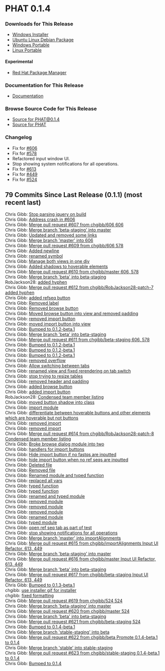 # PHAT 0.1.4
### Downloads for This Release
* [Windows Installer](https://github.com/chgibb/PHAT/releases/download/0.1.4/phat-win32-x64-setup.exe)  
* [Ubuntu Linux Debian Package](https://github.com/chgibb/PHAT/releases/download/0.1.4/phat_0.1.4_amd64.deb)  
* [Windows Portable](https://github.com/chgibb/PHAT/releases/download/0.1.4/phat-win32-x64-portable.zip)  
* [Linux Portable](https://github.com/chgibb/PHAT/releases/download/0.1.4/phat-linux-x64-portable.tar.gz)
#### Experimental
* [Red Hat Package Manager](https://github.com/chgibb/PHAT/releases/download/0.1.4/phat-0.1.4.x86_64.rpm)

### Documentation for This Release
* [Documentation](https://chgibb.github.io/PHATDocs/docs/releases/0.1.4/home)

### Browse Source Code for This Release
* [Source for PHAT@0.1.4](https://github.com/chgibb/PHAT/tree/0.1.4)
* [Source for PHAT](https://github.com/chgibb/PHAT)

### Changelog
* Fix for [#606](https://github.com/chgibb/PHAT/issues/606)
* Fix for [#578](https://github.com/chgibb/PHAT/issues/578)  
* Refactored input window UI.
* Stop showing system notifications for all operations.
* Fix for [#613](https://github.com/chgibb/PHAT/issues/613)
* Fix for [#449](https://github.com/chgibb/PHAT/issues/449) 
* Fix for [#524](https://github.com/chgibb/PHAT/issues/524)  
## 79 Commits Since Last Release (0.1.1) (most recent last)  
Chris Gibb: [Stop parsing jquery on build](https://github.com/chgibb/PHAT/commit/14150d4c74d15d6c566f74ffab929df8633a8094)  
Chris Gibb: [Address crash in #606](https://github.com/chgibb/PHAT/commit/eb3ae1403394f70a0b9bfbdb82837ba4adf8bc28)  
Chris Gibb: [Merge pull request #607 from chgibb/606  606](https://github.com/chgibb/PHAT/commit/be2a159cf966b57e31ecff23aab605f765e2ba36)  
Chris Gibb: [Merge branch 'beta-staging' into master](https://github.com/chgibb/PHAT/commit/a726037783c9e5b840a5f274b5ff66fe6923b134)  
Chris Gibb: [Updated and removed some links](https://github.com/chgibb/PHAT/commit/80b36bfd2197d2d8428fc8494ff95b1e6296df6b)  
Chris Gibb: [Merge branch 'master' into 606](https://github.com/chgibb/PHAT/commit/fcdd26d7052606e82d11b3b0142f42fef463427f)  
Chris Gibb: [Merge pull request #609 from chgibb/606  578](https://github.com/chgibb/PHAT/commit/7770554812bbda806e93453ff6c4e5dbe1f67e39)  
Chris Gibb: [Added newline](https://github.com/chgibb/PHAT/commit/e1efc9b732abb6877237fd3b06efa54bf226bc86)  
Chris Gibb: [renamed symbol](https://github.com/chgibb/PHAT/commit/65d1c1bfa0758bf88f7359333981c04d6ea8cf66)  
Chris Gibb: [Manage both views in one div](https://github.com/chgibb/PHAT/commit/4e1261af29c692e0c971c88bf0b7ad76b5a739a4)  
Chris Gibb: [Added shadows to hoverable elements](https://github.com/chgibb/PHAT/commit/5c30404241406a044a517ae7e9bef2ee8f18f767)  
Chris Gibb: [Merge pull request #610 from chgibb/master  606, 578](https://github.com/chgibb/PHAT/commit/2866589116372d819470b1abdad2ae769089e633)  
Chris Gibb: [Merge branch 'beta' into beta-staging](https://github.com/chgibb/PHAT/commit/ea7352ec00025abb89224799763d30d6e39812c2)  
RobJackson28: [added hyphen](https://github.com/chgibb/PHAT/commit/eef8f342846187b14a78c36f6ef0ca987330490b)  
Chris Gibb: [Merge pull request #612 from chgibb/RobJackson28-patch-7  added hyphen](https://github.com/chgibb/PHAT/commit/5c8b5e8f148cccc2872b96cc6e58c309d2298e9b)  
Chris Gibb: [added refseq button](https://github.com/chgibb/PHAT/commit/c2f5087b6cdfbf5b27445faed43ff448ecda66df)  
Chris Gibb: [Removed label](https://github.com/chgibb/PHAT/commit/a27941b046735d9f8ae624020d088686aa74ab26)  
Chris Gibb: [Removed browse button](https://github.com/chgibb/PHAT/commit/60bba9ae524e0bf709db8b2bbfca04f4db377492)  
Chris Gibb: [Moved browse button into view and removed padding](https://github.com/chgibb/PHAT/commit/eb307e189935a78254576da0d8625ffa7f2d7e3a)  
Chris Gibb: [removed import button](https://github.com/chgibb/PHAT/commit/294e94137075653a915d0b81413c11ccd8937c22)  
Chris Gibb: [moved import button into view](https://github.com/chgibb/PHAT/commit/a8d0acc2474ab43faa1f0e946ad2d5bf9b495a11)  
Chris Gibb: [Bumped to 0.1.2-beta.1](https://github.com/chgibb/PHAT/commit/233b8153710720e5e8c2dd1c6104ec86129280ae)  
Chris Gibb: [Merge branch 'beta' into beta-staging](https://github.com/chgibb/PHAT/commit/4e58b09b3ce39457707df55d25c4189971471bc6)  
Chris Gibb: [Merge pull request #611 from chgibb/beta-staging  606, 578](https://github.com/chgibb/PHAT/commit/ce4c614e58d69f50ade88b2216e973431648878c)  
Chris Gibb: [Bumped to 0.1.2-beta.1](https://github.com/chgibb/PHAT/commit/36f57f86b75035f68e8c1aed256597482466b7fe)  
Chris Gibb: [Bumped to 0.1.2-beta.1](https://github.com/chgibb/PHAT/commit/c935b5c0a042d0af7db920e82e41d4d87ada60a2)  
Chris Gibb: [Bumped to 0.1.2-beta.1](https://github.com/chgibb/PHAT/commit/aaed9105f53951441323c189394a5142ee152525)  
Chris Gibb: [removed overflow](https://github.com/chgibb/PHAT/commit/353eac25222691ef9d782525854c015f6e543a50)  
Chris Gibb: [Allow switching between tabs](https://github.com/chgibb/PHAT/commit/8e2afbde7fc41b5e3b288ad94bf6728db57dd31b)  
Chris Gibb: [renamed view and fixed rerendering on tab switch](https://github.com/chgibb/PHAT/commit/cc2e0c80e7fc0e702553e30a8eb65f78fbdfd98e)  
Chris Gibb: [stop trying to resize tables](https://github.com/chgibb/PHAT/commit/a9d2be8171894541facd69d21b859b357d30ccea)  
Chris Gibb: [removed header and padding](https://github.com/chgibb/PHAT/commit/9f0802522d6eebf966527eb45fab9243f2e32a53)  
Chris Gibb: [added browse button](https://github.com/chgibb/PHAT/commit/6098e3c907fe58d36167b1b797f94ef1e8be441b)  
Chris Gibb: [added import button](https://github.com/chgibb/PHAT/commit/6719973f9788917f633aa384bec74b95af326e3d)  
RobJackson28: [Condensed team member listing](https://github.com/chgibb/PHAT/commit/a64eea1474add657446f56440de94a6e1fcd8164)  
Chris Gibb: [moved button shadow into class](https://github.com/chgibb/PHAT/commit/6bc0faf390c6b0ecd198fc8f73f639a7af94b207)  
Chris Gibb: [import module](https://github.com/chgibb/PHAT/commit/2f06081f3957e73c1de9696cbb857f6565a1a924)  
Chris Gibb: [differentiate between hoverable buttons and other elements which are hoverable but not buttons](https://github.com/chgibb/PHAT/commit/99a6d4b4922986c0c782865598aee4e006029bfa)  
Chris Gibb: [removed import](https://github.com/chgibb/PHAT/commit/d7ae3a757d617bcd77098d2fac10a7d3cdacae92)  
Chris Gibb: [removed import](https://github.com/chgibb/PHAT/commit/a65eb1cec4544bfd43f590eeb1f4220e41161cd6)  
Chris Gibb: [Merge pull request #614 from chgibb/RobJackson28-patch-8  Condensed team member listing](https://github.com/chgibb/PHAT/commit/b27cb003201b5bf784d7b63f9c200a0f3b22b047)  
Chris Gibb: [Broke browse dialog module into two](https://github.com/chgibb/PHAT/commit/713de7bc1613b4b518e47b702e862c40e1ed626e)  
Chris Gibb: [handlers for import buttons](https://github.com/chgibb/PHAT/commit/3ac629d4329428a9b7a127c18ae0cf6ab219aac2)  
Chris Gibb: [Hide import button if no fastqs are inputted](https://github.com/chgibb/PHAT/commit/7ce71a23c7ed9098ac479a7af8309d98a46676df)  
Chris Gibb: [hide import button when no ref seqs are inputted](https://github.com/chgibb/PHAT/commit/2d6a2be4746d8504421ea20e7c34b6ca8fafc6ae)  
Chris Gibb: [Deleted file](https://github.com/chgibb/PHAT/commit/71835221d17b4d2377138186948def70458442a6)  
Chris Gibb: [Removed file](https://github.com/chgibb/PHAT/commit/3fd6b86d3ba415e26fed547c82f6de87ee58260b)  
Chris Gibb: [Renamed module and typed function](https://github.com/chgibb/PHAT/commit/5c258598f5a9aab0cecbf5d39cb95bb7a98f45ed)  
Chris Gibb: [replaced all vars](https://github.com/chgibb/PHAT/commit/007337dcd065a6729841503116c18cddaa793ffa)  
Chris Gibb: [typed function](https://github.com/chgibb/PHAT/commit/35c848903094a369aa6530f50efe2344c94626d9)  
Chris Gibb: [typed function](https://github.com/chgibb/PHAT/commit/748595d9d2c2285332a7a8163eac917b9dfc9160)  
Chris Gibb: [renamed and typed module](https://github.com/chgibb/PHAT/commit/248542c496d491efabff45365521c7d876577fc6)  
Chris Gibb: [removed module](https://github.com/chgibb/PHAT/commit/658b85b5d58d5c9f0d06a6fb01fba95540ca128d)  
Chris Gibb: [removed module](https://github.com/chgibb/PHAT/commit/784f052c1d78a81e8d0ee48fa1b7839702aa3a99)  
Chris Gibb: [removed module](https://github.com/chgibb/PHAT/commit/3f25410aec35957b47cead3da23c825dc1ce22ef)  
Chris Gibb: [renamed module](https://github.com/chgibb/PHAT/commit/d0860c86524f39320f2a43d83f103e34f39b01bd)  
Chris Gibb: [typed module](https://github.com/chgibb/PHAT/commit/9bc3a7e938dd8bf55155260682ac88b8c410afa9)  
Chris Gibb: [open ref seq tab as part of test](https://github.com/chgibb/PHAT/commit/082dae2557d6854b6202ab3ae33a55cbc69f7b3a)  
Chris Gibb: [stop showing notifications for all operations](https://github.com/chgibb/PHAT/commit/4c18a46ce39173e2d9438f0521f28a824c3efe6c)  
Chris Gibb: [Merge branch 'master' into importAlignments](https://github.com/chgibb/PHAT/commit/442206c7c2f3422985e57b6032d59ee400e840df)  
Chris Gibb: [Merge pull request #615 from chgibb/importAlignments  Input UI Refactor, 613, 449](https://github.com/chgibb/PHAT/commit/8e10e98e7c2f83acff5f9ad7d1388ba5f23d6399)  
Chris Gibb: [Merge branch 'beta-staging' into master](https://github.com/chgibb/PHAT/commit/77047244d235ea1840ae4401e576215420106063)  
Chris Gibb: [Merge pull request #616 from chgibb/master  Input UI Refactor, 613, 449](https://github.com/chgibb/PHAT/commit/aec6fa9c4429bf39283030834071adbb831724fb)  
Chris Gibb: [Merge branch 'beta' into beta-staging](https://github.com/chgibb/PHAT/commit/9ea2d4b12a052aa3a291afaf2272897cc95c9eaa)  
Chris Gibb: [Merge pull request #617 from chgibb/beta-staging  Input UI Refactor, 613, 449](https://github.com/chgibb/PHAT/commit/f72df4d54d5211c883449b35edcf54e947a512fc)  
Chris Gibb: [Bumped to 0.1.3-beta.1](https://github.com/chgibb/PHAT/commit/9b7df3ce9c0c024fd29c4c688679e78722d64db5)  
chgibb: [use installer gif for installer](https://github.com/chgibb/PHAT/commit/4f8e5132e4dd8e781b1a2a084f880e74c3dcd87f)  
chgibb: [fixed formatting](https://github.com/chgibb/PHAT/commit/333d244b5befa958ff32fd95838df32ae52f4124)  
Chris Gibb: [Merge pull request #619 from chgibb/524  524](https://github.com/chgibb/PHAT/commit/989157f07ba7ce89d6f34e2e930e56eb4a3d4546)  
Chris Gibb: [Merge branch 'beta-staging' into master](https://github.com/chgibb/PHAT/commit/2304ef887a3dac8606819854b51c0f1d5602b3e3)  
Chris Gibb: [Merge pull request #620 from chgibb/master  524](https://github.com/chgibb/PHAT/commit/467ea5e5fece1f2d90653bad0fff0ad18998da1f)  
Chris Gibb: [Merge branch 'beta' into beta-staging](https://github.com/chgibb/PHAT/commit/7f14046be716d2bbf8ae91058f02c4db812f3367)  
Chris Gibb: [Merge pull request #621 from chgibb/beta-staging  524](https://github.com/chgibb/PHAT/commit/5877e73e932cbb3a0ca2dea9b3d9d8b8fdf77ebb)  
Chris Gibb: [Bumped to 0.1.4-beta.1](https://github.com/chgibb/PHAT/commit/74315a71f7830554c0ab37a691808b12f1e35763)  
Chris Gibb: [Merge branch 'stable-staging' into beta](https://github.com/chgibb/PHAT/commit/98b2ffeef3841941261582455ddeac3a32ebc1b5)  
Chris Gibb: [Merge pull request #622 from chgibb/beta  Promote 0.1.4-beta.1 to 0.1.4](https://github.com/chgibb/PHAT/commit/c8c74042966f4ba11f21f6baf425997728cffc01)  
Chris Gibb: [Merge branch 'stable' into stable-staging](https://github.com/chgibb/PHAT/commit/7cf07cc086851054643ed655c06076d32478596b)  
Chris Gibb: [Merge pull request #623 from chgibb/stable-staging  0.1.4-beta.1 to 0.1.4](https://github.com/chgibb/PHAT/commit/ca4df893344d5862328d27855d39a81666eaa593)  
Chris Gibb: [Bumped to 0.1.4](https://github.com/chgibb/PHAT/commit/820440a0d61e00b7d36816f3f5ff101752ca9c3c)  
